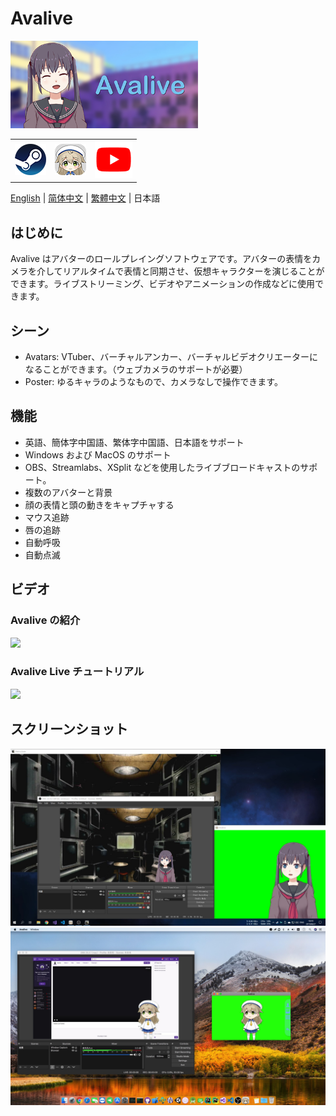 # Avalive

<img src="./Assets/Resources/Avalive-460x215.png" width = "300"/>
<table>
    <tr>
        <td>
            <a><img src="https://raw.githubusercontent.com/avamoe/Avalive/master/Assets/Resources/Steam-logo.png" height = "50"></a>
        </td>
        <td>
            <a href="https://ava.moe/"><img src="https://raw.githubusercontent.com/avamoe/Avalive/master/Assets/Resources/Avalive-logo.png" height = "50"></a>
        </td>
        <td>
            <a href="https://www.youtube.com/channel/UCv8I7x73RXZjGImJvMS6DbQ"><img src="https://raw.githubusercontent.com/avamoe/Avalive/master/Assets/Resources/YouTube-logo.png" height = "60"></a>
        </td>
    </tr>
</table>

[English](README.md) | [简体中文](README_zh-Hans.md) | [繁體中文](README_zh-Hant.md) | 日本語

## はじめに

Avalive はアバターのロールプレイングソフトウェアです。アバターの表情をカメラを介してリアルタイムで表情と同期させ、仮想キャラクターを演じることができます。ライブストリーミング、ビデオやアニメーションの作成などに使用できます。

## シーン

* Avatars: VTuber、バーチャルアンカー、バーチャルビデオクリエーターになることができます。（ウェブカメラのサポートが必要）
* Poster: ゆるキャラのようなもので、カメラなしで操作できます。

## 機能

* 英語、簡体字中国語、繁体字中国語、日本語をサポート
* Windows および MacOS のサポート
* OBS、Streamlabs、XSplit などを使用したライブブロードキャストのサポート。
* 複数のアバターと背景
* 顔の表情と頭の動きをキャプチャする
* マウス追跡
* 唇の追跡
* 自動呼吸
* 自動点滅

## ビデオ

### Avalive の紹介

[![](https://img.youtube.com/vi/Gjs19vlBNWY/0.jpg)](https://www.youtube.com/watch?v=Gjs19vlBNWY&list=PL0x0SdqY3V3GVIQDjjevth4u0r76lcVWq)

### Avalive Live チュートリアル

[![](https://img.youtube.com/vi/P6QszXUa7So/0.jpg)](https://www.youtube.com/watch?v=P6QszXUa7So&list=PL0x0SdqY3V3GVIQDjjevth4u0r76lcVWq&index=2)


## スクリーンショット

<img src="./Assets/Resources/Avalive-Windows.jpg" width = "960"/>
<img src="./Assets/Resources/Avalive-MacOS.jpg" width = "960"/>